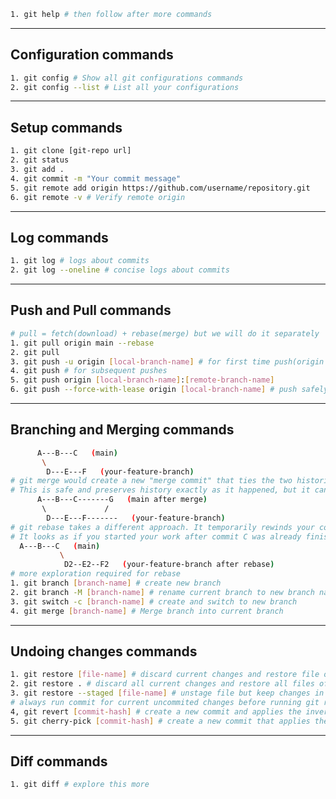 ```bash
1. git help # then follow after more commands
```
--------------------------------------------------------------------
## Configuration commands
```bash
1. git config # Show all git configurations commands
2. git config --list # List all your configurations
```
--------------------------------------------------------------------
## Setup commands
```bash
1. git clone [git-repo url]
2. git status
3. git add .
4. git commit -m "Your commit message"
5. git remote add origin https://github.com/username/repository.git
6. git remote -v # Verify remote origin
```
--------------------------------------------------------------------
## Log commands
```bash
1. git log # logs about commits
2. git log --oneline # concise logs about commits
```
--------------------------------------------------------------------
## Push and Pull commands
```bash
# pull = fetch(download) + rebase(merge) but we will do it separately
1. git pull origin main --rebase
2. git pull
3. git push -u origin [local-branch-name] # for first time push(origin is the default name for the remote), upsert upstream counterpart of this branch
4. git push # for subsequent pushes
5. git push origin [local-branch-name]:[remote-branch-name]
6. git push --force-with-lease origin [local-branch-name] # push safely, if remote branch has been updated, it will refuse to push, then we will need to pull, merge, resolve conflicts and then push again
```
--------------------------------------------------------------------
## Branching and Merging commands
```bash
      A---B---C   (main)
       \
        D---E---F   (your-feature-branch)
# git merge would create a new "merge commit" that ties the two histories together.
# This is safe and preserves history exactly as it happened, but it can make the project log look complex and cluttered with merge commits.
      A---B---C-------G   (main after merge)
       \             /
        D---E---F-------   (your-feature-branch)
# git rebase takes a different approach. It temporarily rewinds your commits (D, E, F), updates your branch with the latest commits from main, and then replays your commits one-by-one on top of the latest version of main.
# It looks as if you started your work after commit C was already finished. The commits D2, E2, and F2 contain the same file changes as D, E, F, but they are new commits with different SHA-1 hashes.
  A---B---C   (main)
           \
            D2--E2--F2   (your-feature-branch after rebase)
# more exploration required for rebase
1. git branch [branch-name] # create new branch
2. git branch -M [branch-name] # rename current branch to new branch name
3. git switch -c [branch-name] # create and switch to new branch
4. git merge [branch-name] # Merge branch into current branch
```
--------------------------------------------------------------------
## Undoing changes commands
```bash
1. git restore [file-name] # discard current changes and restore file of last commit
2. git restore . # discard all current changes and restore all files of last commit
3. git restore --staged [file-name] # unstage file but keep changes in working directory, if mistakenly added to staging area
# always run commit for current uncommited changes before running git revert
4, git revert [commit-hash] # create a new commit and applies the inverse of the changes from the target commit.
5. git cherry-pick [commit-hash] # create a new commit that applies the changes introduced by an existing commit from same/another branch, this is copy-paste of commit
```
--------------------------------------------------------------------
## Diff commands
```bash
1. git diff # explore this more
```
